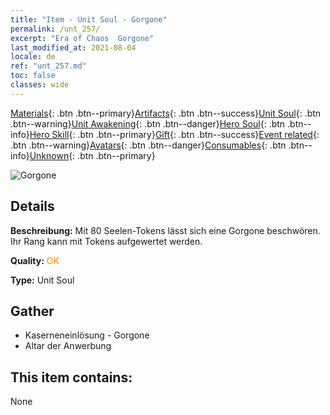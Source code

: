```yaml
---
title: "Item - Unit Soul - Gorgone"
permalink: /unt_257/
excerpt: "Era of Chaos  Gorgone"
last_modified_at: 2021-08-04
locale: de
ref: "unt_257.md"
toc: false
classes: wide
---
```

 [Materials](/ItemsDE/){: .btn .btn--primary}[Artifacts](/ItemsDE/Artifacts/){: .btn .btn--success}[Unit Soul](/ItemsDE/UnitSoul/){: .btn .btn--warning}[Unit Awakening](/ItemsDE/UnitAwakening/){: .btn .btn--danger}[Hero Soul](/ItemsDE/HeroSoul/){: .btn .btn--info}[Hero Skill](/ItemsDE/HeroSkill/){: .btn .btn--primary}[Gift](/ItemsDE/Gift/){: .btn .btn--success}[Event related](/ItemsDE/Events/){: .btn .btn--warning}[Avatars](/ItemsDE/Avatars/){: .btn .btn--danger}[Consumables](/ItemsDE/Consumables/){: .btn .btn--info}[Unknown](/ItemsDE/Unknown/){: .btn .btn--primary}

 ![Gorgone](/images/u/ti_manniu.jpg)

## Details
 **Beschreibung:** Mit 80 Seelen-Tokens lässt sich eine Gorgone beschwören. Ihr Rang kann mit Tokens aufgewertet werden.

 **Quality:** <span style="color: #FF8C00">OK</span>

 **Type:** Unit Soul

## Gather

*    Kaserneneinlösung - Gorgone 
*    Altar der Anwerbung 

## This item contains:

  None

